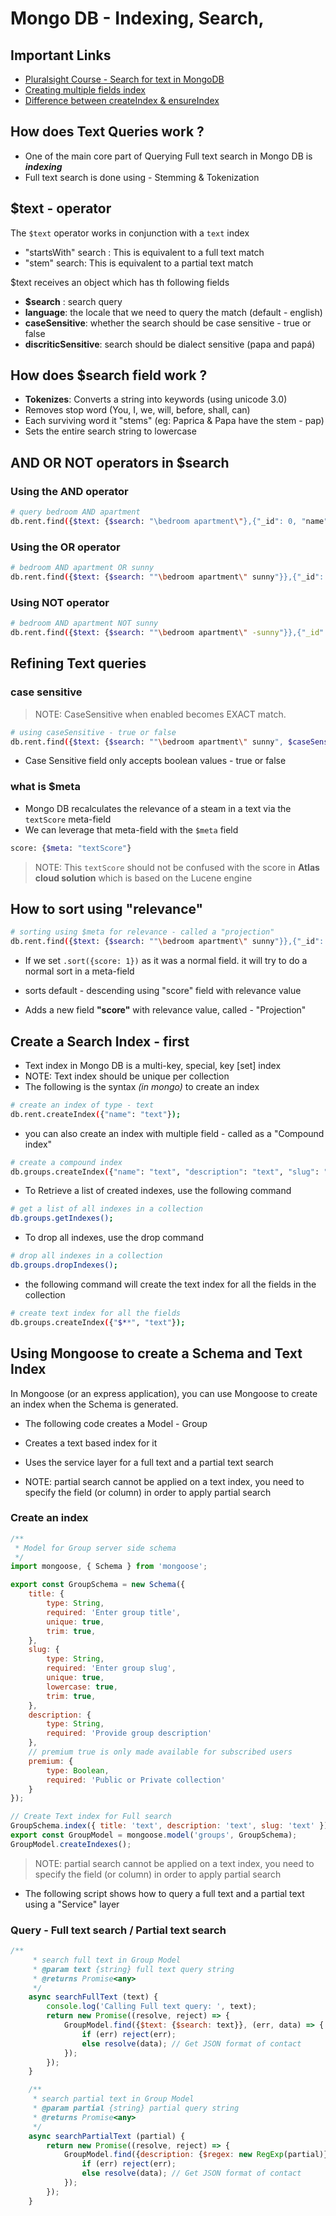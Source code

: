 # Mongo DB - Indexing, Search,

## Important Links

- [Pluralsight Course - Search for text in MongoDB](https://app.pluralsight.com/library/courses/searching-for-text-mongodb/table-of-contents)
- [Creating multiple fields index](https://stackoverflow.com/questions/24257390/mongodb-text-search-with-multiple-fields)
- [Difference between createIndex & ensureIndex](https://stackoverflow.com/questions/25968592/difference-between-createindex-and-ensureindex-in-java-using-mongodb)

## How does Text Queries work ?

- One of the main core part of Querying Full text search in Mongo DB is ***indexing***
- Full text search is done using - Stemming & Tokenization

## $text - operator

The `$text` operator works in conjunction with a `text` index

- "startsWith" search : This is equivalent to a full text match
- "stem" search: This is equivalent to a partial text match

$text receives an object which has th following fields

- **$search** : search query
- **language**: the locale that we need to query the match (default - english)
- **caseSensitive**: whether the search should be case sensitive - true or false
- **discriticSensitive**: search should be dialect sensitive (papa and papá)

## How does $search field work ?

- **Tokenizes**: Converts a string into keywords (using unicode 3.0)
- Removes stop word (You, I, we, will, before, shall, can)
- Each surviving word it "stems" (eg: Paprica & Papa have the stem - pap)
- Sets the entire search string to lowercase

## AND OR NOT operators in $search

### Using the AND operator

```bash
# query bedroom AND apartment
db.rent.find({$text: {$search: "\bedroom apartment\"},{"_id": 0, "name": 1, "description": 1}).limit(5);
```

### Using the OR operator

```bash
# bedroom AND apartment OR sunny
db.rent.find({$text: {$search: ""\bedroom apartment\" sunny"}},{"_id": 0, "name": 1, "description": 1}).limit(5);
```

### Using NOT operator

```bash
# bedroom AND apartment NOT sunny
db.rent.find({$text: {$search: ""\bedroom apartment\" -sunny"}},{"_id": 0, "name": 1, "description": 1}).limit(5);
```

## Refining Text queries

### case sensitive

> NOTE: CaseSensitive when enabled becomes EXACT match.

```bash
# using caseSensitive - true or false
db.rent.find({$text: {$search: ""\bedroom apartment\" sunny", $caseSensitive: true}},{"_id": 0, "name": 1, "description": 1}).limit(5);
```

- Case Sensitive field only accepts boolean values - true or false

### what is $meta

- Mongo DB recalculates the relevance of a steam in a text via the `textScore` meta-field
- We can leverage that meta-field with the `$meta` field

```bash
score: {$meta: "textScore"}
```

> NOTE: This `textScore` should not be confused with the score in **Atlas cloud solution** which is based on the Lucene engine

## How to sort using "relevance"

```bash
# sorting using $meta for relevance - called a "projection"
db.rent.find({$text: {$search: ""\bedroom apartment\" sunny"}},{"_id": 0, "name": 1, "description": 1, score: {$meta:"textScore"}}).sort({score: {$meta:"textScore"}}).limit(5);
```

- If we set `.sort({score: 1})` as it was a normal field. it will try to do a normal sort in a meta-field

- sorts default - descending using "score" field with relevance value
- Adds a new field **"score"** with relevance value, called - "Projection"

## Create a Search Index - first

- Text index in Mongo DB is a multi-key, special, key [set] index
- NOTE: Text index should be unique per collection
- The following is the syntax _(in mongo)_ to create an index

```bash
# create an index of type - text
db.rent.createIndex({"name": "text"});
```

- you can also create an index with multiple field - called as a "Compound index"

```bash
# create a compound index
db.groups.createIndex({"name": "text", "description": "text", "slug": "text"});
```

- To Retrieve a list of created indexes, use the following command

```bash
# get a list of all indexes in a collection
db.groups.getIndexes();
```

- To drop all indexes, use the drop command

```bash
# drop all indexes in a collection
db.groups.dropIndexes();
```

- the following command will create the text index for all the fields in the collection

```bash
# create text index for all the fields
db.groups.createIndex({"$**", "text"});
```

## Using Mongoose to create a Schema and Text Index

In Mongoose (or an express application), you can use Mongoose to create an index when the Schema is generated. 

- The following code creates a Model - Group
- Creates a text based index for it
- Uses the service layer for a full text and a partial text search

- NOTE: partial search cannot be applied on a text index, you need to specify the field (or column) in order to apply partial search

### Create an index

```javascript
/**
 * Model for Group server side schema
 */
import mongoose, { Schema } from 'mongoose';

export const GroupSchema = new Schema({
    title: {
        type: String,
        required: 'Enter group title',
        unique: true,
        trim: true,
    },
    slug: {
        type: String,
        required: 'Enter group slug',
        unique: true,
        lowercase: true,
        trim: true,
    },
    description: {
        type: String,
        required: 'Provide group description'
    },
    // premium true is only made available for subscribed users
    premium: {
        type: Boolean,
        required: 'Public or Private collection'
    }
});

// Create Text index for Full search
GroupSchema.index({ title: 'text', description: 'text', slug: 'text' });
export const GroupModel = mongoose.model('groups', GroupSchema);
GroupModel.createIndexes();

```

>  NOTE: partial search cannot be applied on a text index, you need to specify the field (or column) in order to apply partial search

- The following script shows how to query a full text and a partial text using a "Service" layer

### Query - Full text search / Partial text search

```javascript
/**
     * search full text in Group Model
     * @param text {string} full text query string
     * @returns Promise<any>
     */
    async searchFullText (text) {
        console.log('Calling Full text query: ', text);
        return new Promise((resolve, reject) => {
            GroupModel.find({$text: {$search: text}}, (err, data) => {
                if (err) reject(err);
                else resolve(data); // Get JSON format of contact
            });
        });
    }

    /**
     * search partial text in Group Model
     * @param partial {string} partial query string
     * @returns Promise<any>
     */
    async searchPartialText (partial) {
        return new Promise((resolve, reject) => {
            GroupModel.find({description: {$regex: new RegExp(partial)}}, {_id:0, __v:0}, (err, data) => {
                if (err) reject(err);
                else resolve(data); // Get JSON format of contact
            });
        });
    }
```

